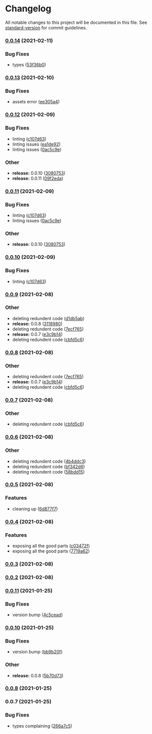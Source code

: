 # Changelog

All notable changes to this project will be documented in this file. See [standard-version](https://github.com/conventional-changelog/standard-version) for commit guidelines.

### [0.0.14](https://github.com/excelWithBusiness/webmobile-cms-landing-pages/compare/v0.0.13...v0.0.14) (2021-02-11)


### Bug Fixes

* types ([53f36b0](https://github.com/excelWithBusiness/webmobile-cms-landing-pages/commit/53f36b02bc3688d6611202cb78692f410e84c46d))

### [0.0.13](https://github.com/excelWithBusiness/webmobile-cms-landing-pages/compare/v0.0.12...v0.0.13) (2021-02-10)


### Bug Fixes

* assets error ([ee305a4](https://github.com/excelWithBusiness/webmobile-cms-landing-pages/commit/ee305a4503721605bbfbfcf29081353ecf39b8a1))

### [0.0.12](https://github.com/excelWithBusiness/webmobile-cms-landing-pages/compare/v0.0.9...v0.0.12) (2021-02-09)


### Bug Fixes

* linting ([c107d63](https://github.com/excelWithBusiness/webmobile-cms-landing-pages/commit/c107d63d4389b4ba317408d85b80985afe87f763))
* linting issues ([ea1de92](https://github.com/excelWithBusiness/webmobile-cms-landing-pages/commit/ea1de921b0fd20eab345287c69d5519683540eed))
* linting issues ([0ac5c9e](https://github.com/excelWithBusiness/webmobile-cms-landing-pages/commit/0ac5c9e7427540fbd888db7eca818a0f368907ea))


### Other

* **release:** 0.0.10 ([3080753](https://github.com/excelWithBusiness/webmobile-cms-landing-pages/commit/3080753f6850c4ad39c1fd2cfa4738623f7421a8))
* **release:** 0.0.11 ([09f2eda](https://github.com/excelWithBusiness/webmobile-cms-landing-pages/commit/09f2edaa60f70449cc090e1142dcbd58761ab680))

### [0.0.11](https://github.com/excelWithBusiness/webmobile-cms-landing-pages/compare/v0.0.9...v0.0.11) (2021-02-09)


### Bug Fixes

* linting ([c107d63](https://github.com/excelWithBusiness/webmobile-cms-landing-pages/commit/c107d63d4389b4ba317408d85b80985afe87f763))
* linting issues ([0ac5c9e](https://github.com/excelWithBusiness/webmobile-cms-landing-pages/commit/0ac5c9e7427540fbd888db7eca818a0f368907ea))


### Other

* **release:** 0.0.10 ([3080753](https://github.com/excelWithBusiness/webmobile-cms-landing-pages/commit/3080753f6850c4ad39c1fd2cfa4738623f7421a8))

### [0.0.10](https://github.com/excelWithBusiness/webmobile-cms-landing-pages/compare/v0.0.9...v0.0.10) (2021-02-09)


### Bug Fixes

* linting ([c107d63](https://github.com/excelWithBusiness/webmobile-cms-landing-pages/commit/c107d63d4389b4ba317408d85b80985afe87f763))

### [0.0.9](https://github.com/excelWithBusiness/webmobile-cms-landing-pages/compare/v0.0.6...v0.0.9) (2021-02-08)


### Other

* deleting redundent code ([d1db5ab](https://github.com/excelWithBusiness/webmobile-cms-landing-pages/commit/d1db5abda387221e4cce96d3c05f09ae8b32cd97))
* **release:** 0.0.8 ([3118980](https://github.com/excelWithBusiness/webmobile-cms-landing-pages/commit/31189803d200b0b88e245f46dd548fc97bbb7d1d))
* deleting redundent code ([7ecf765](https://github.com/excelWithBusiness/webmobile-cms-landing-pages/commit/7ecf765536e589c105237265b62ac530d5e3092e))
* **release:** 0.0.7 ([e3c9b14](https://github.com/excelWithBusiness/webmobile-cms-landing-pages/commit/e3c9b14f28751c4f091586be84b660f3d531e3ba))
* deleting redundent code ([cbfd5c6](https://github.com/excelWithBusiness/webmobile-cms-landing-pages/commit/cbfd5c630079c9b4b38a84825371a46f915d3f84))

### [0.0.8](https://github.com/excelWithBusiness/webmobile-cms-landing-pages/compare/v0.0.6...v0.0.8) (2021-02-08)


### Other

* deleting redundent code ([7ecf765](https://github.com/excelWithBusiness/webmobile-cms-landing-pages/commit/7ecf765536e589c105237265b62ac530d5e3092e))
* **release:** 0.0.7 ([e3c9b14](https://github.com/excelWithBusiness/webmobile-cms-landing-pages/commit/e3c9b14f28751c4f091586be84b660f3d531e3ba))
* deleting redundent code ([cbfd5c6](https://github.com/excelWithBusiness/webmobile-cms-landing-pages/commit/cbfd5c630079c9b4b38a84825371a46f915d3f84))

### [0.0.7](https://github.com/excelWithBusiness/webmobile-cms-landing-pages/compare/v0.0.6...v0.0.7) (2021-02-08)


### Other

* deleting redundent code ([cbfd5c6](https://github.com/excelWithBusiness/webmobile-cms-landing-pages/commit/cbfd5c630079c9b4b38a84825371a46f915d3f84))

### [0.0.6](https://github.com/excelWithBusiness/webmobile-cms-landing-pages/compare/v0.0.5...v0.0.6) (2021-02-08)


### Other

* deleting redundent code ([4b4ddc3](https://github.com/excelWithBusiness/webmobile-cms-landing-pages/commit/4b4ddc366932f868c5e5d6fa2d353ddfb101fd9d))
* deleting redundent code ([bf342d6](https://github.com/excelWithBusiness/webmobile-cms-landing-pages/commit/bf342d69ca79f75e747421fb0b12684331fd8b6f))
* deleting redundent code ([58bdd15](https://github.com/excelWithBusiness/webmobile-cms-landing-pages/commit/58bdd1543c39bc529522572ec23827317fc44be4))

### [0.0.5](https://github.com/excelWithBusiness/webmobile-cms-landing-pages/compare/v0.0.4...v0.0.5) (2021-02-08)


### Features

* cleaning up ([6d877f7](https://github.com/excelWithBusiness/webmobile-cms-landing-pages/commit/6d877f7c6f5bc4e6ebe4ee46c9753504ed15ea8f))

### [0.0.4](https://github.com/excelWithBusiness/webmobile-cms-landing-pages/compare/v0.0.3...v0.0.4) (2021-02-08)


### Features

* exposing all the good parts ([c03472f](https://github.com/excelWithBusiness/webmobile-cms-landing-pages/commit/c03472fd74200737bc3b06e87ebabe02504a87ea))
* exposing all the good parts ([7719a62](https://github.com/excelWithBusiness/webmobile-cms-landing-pages/commit/7719a62b568ded79d62b8ffaa675b6b0af5a019c))

### [0.0.3](https://github.com/excelWithBusiness/webmobile-cms-landing-pages/compare/v0.0.11...v0.0.3) (2021-02-08)

### [0.0.2](https://github.com/excelWithBusiness/webmobile-cms-components/compare/v0.0.11...v0.0.2) (2021-02-08)

### [0.0.11](https://github.com/excelWithBusiness/webmobile-cms-components/compare/v0.0.10...v0.0.11) (2021-01-25)


### Bug Fixes

* version bump ([4c5cead](https://github.com/excelWithBusiness/webmobile-cms-components/commit/4c5cead55ea6cd5848aed0b94587ac65ca344b72))

### [0.0.10](https://github.com/excelWithBusiness/webmobile-cms-components/compare/v0.0.7...v0.0.10) (2021-01-25)


### Bug Fixes

* version bump ([bb9b20f](https://github.com/excelWithBusiness/webmobile-cms-components/commit/bb9b20fa19ac2d2f4effc9a0513741b3b8eb6479))


### Other

* **release:** 0.0.8 ([5b70d73](https://github.com/excelWithBusiness/webmobile-cms-components/commit/5b70d7346d9fc9a97276f398d894f1a5bb5d61bd))

### [0.0.8](https://github.com/excelWithBusiness/webmobile-cms-content/compare/v0.0.7...v0.0.8) (2021-01-25)

### 0.0.7 (2021-01-25)


### Bug Fixes

* types complaining ([266a7c5](https://github.com/excelWithBusiness/webmobile-cms-content/commit/266a7c57be37f2555c6725977e506423a574397a))
